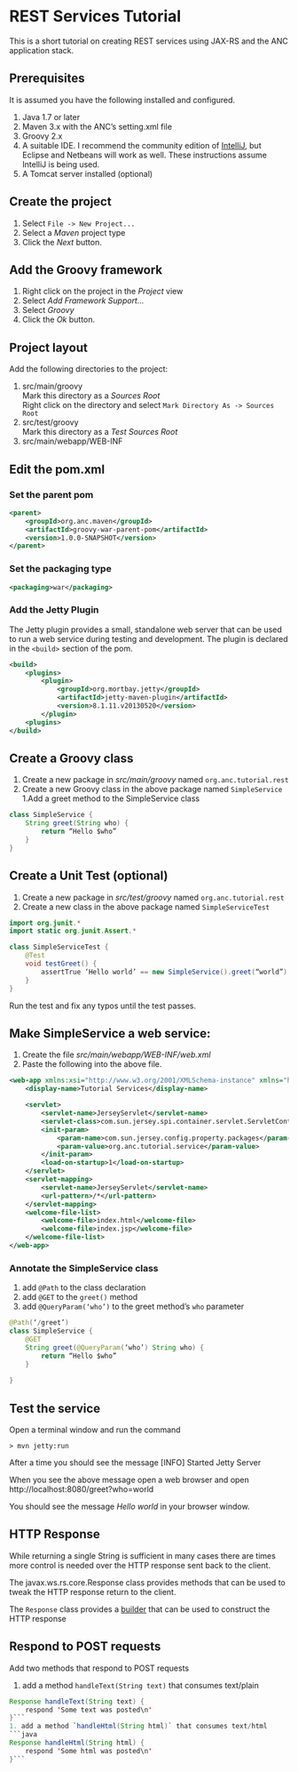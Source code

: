 REST Services Tutorial
==================

This is a short tutorial on creating REST services using JAX-RS and the ANC application stack.

## Prerequisites

It is assumed you have the following installed and configured.

1. Java 1.7 or later
1. Maven 3.x with the ANC’s setting.xml file
1. Groovy 2.x
1. A suitable IDE. I recommend the community edition of [IntelliJ](http://www.jetbrains.com/idea/download/), but Eclipse and Netbeans will work as well.  These instructions assume IntelliJ is being used.
1. A Tomcat server installed (optional)

## Create the project

1. Select `File -> New Project...`
2. Select a *Maven* project type
3. Click the *Next* button.

## Add the Groovy framework

1. Right click on the project in the *Project* view 
2. Select *Add Framework Support...*
3. Select *Groovy* 
4. Click the *Ok* button.

## Project layout

Add the following directories to the project:
1. src/main/groovy<br/>
Mark this directory as a *Sources Root*<br/>
Right click on the directory and select `Mark Directory As -> Sources Root`
1. src/test/groovy<br/>
Mark this directory as a *Test Sources Root*
1. src/main/webapp/WEB-INF

## Edit the pom.xml

### Set the parent pom
```xml
<parent>
    <groupId>org.anc.maven</groupId>
    <artifactId>groovy-war-parent-pom</artifactId>
    <version>1.0.0-SNAPSHOT</version>
</parent>
```

### Set the packaging type
```xml
<packaging>war</packaging>
```

### Add the Jetty Plugin

The Jetty plugin provides a small, standalone web server that can be used to run a web service during
testing and development.  The plugin is declared in the `<build>` section of the pom.
```xml
<build>
    <plugins>
        <plugin>
            <groupId>org.mortbay.jetty</groupId>
            <artifactId>jetty-maven-plugin</artifactId>
            <version>8.1.11.v20130520</version>
        </plugin>
    <plugins>
</build>
```
	
## Create a Groovy class

1. Create a new package in *src/main/groovy* named `org.anc.tutorial.rest`
1. Create a new Groovy class in the above package named `SimpleService`
1.Add a greet method to the SimpleService class
```java
class SimpleService {
	String greet(String who) {
		return “Hello $who”
	}
}
```

## Create a Unit Test (optional)

1. Create a new package in *src/test/groovy* named `org.anc.tutorial.rest`
1. Create a new class in the above package named `SimpleServiceTest`

```java
import org.junit.*
import static org.junit.Assert.*

class SimpleServiceTest {
	@Test
	void testGreet() {
		assertTrue ‘Hello world’ == new SimpleService().greet(“world”)
	}
}
```
Run the test and fix any typos until the test passes.

## Make SimpleService a web service:

1. Create the file *src/main/webapp/WEB-INF/web.xml*
1. Paste the following into the above file.<br/>
```xml
<web-app xmlns:xsi="http://www.w3.org/2001/XMLSchema-instance" xmlns="http://java.sun.com/xml/ns/javaee" xmlns:web="http://java.sun.com/xml/ns/javaee/web-app_3_0.xsd" xsi:schemaLocation="http://java.sun.com/xml/ns/javaee http://java.sun.com/xml/ns/javaee/web-app_3_0.xsd" id="WebApp_ID" version="3.0">
    <display-name>Tutorial Services</display-name>

    <servlet>
        <servlet-name>JerseyServlet</servlet-name>
        <servlet-class>com.sun.jersey.spi.container.servlet.ServletContainer</servlet-class>
        <init-param>
            <param-name>com.sun.jersey.config.property.packages</param-name>
            <param-value>org.anc.tutorial.service</param-value>
        </init-param>
        <load-on-startup>1</load-on-startup>
    </servlet>
    <servlet-mapping>
        <servlet-name>JerseyServlet</servlet-name>
        <url-pattern>/*</url-pattern>
    </servlet-mapping>
    <welcome-file-list>
        <welcome-file>index.html</welcome-file>
        <welcome-file>index.jsp</welcome-file>
    </welcome-file-list>
</web-app>
```
### Annotate the SimpleService class
1. add `@Path` to the class declaration
1. add `@GET` to the `greet()` method
1. add `@QueryParam(‘who’)` to the greet method’s `who` parameter
	
```java
@Path(‘/greet’)
class SimpleService {
	@GET
	String greet(@QueryParam(‘who’) String who) {
		return “Hello $who”
	}
	
}		
```

## Test the service

Open a terminal window and run the command

    > mvn jetty:run
  
After a time you should see the message
    [INFO] Started Jetty Server
    
When you see the above message open a web browser and open http://localhost:8080/greet?who=world

You should see the message *Hello world* in your browser window.

## HTTP Response

While returning a single String is sufficient in many cases there are times more
control is needed over the HTTP response sent back to the client. 

The javax.ws.rs.core.Response class provides methods that can be used to tweak the HTTP response return to the client.
 
The `Response` class provides a [builder](http://en.wikipedia.org/wiki/Builder_pattern) that can be used to
construct the HTTP response
 

 

## Respond to POST requests

Add two methods that respond to POST requests
1. add a method `handleText(String text)` that consumes text/plain<br/>
```java
Response handleText(String text) {
    respond 'Some text was posted\n'
}```
1. add a method `handleHtml(String html)` that consumes text/html
```java
Response handleHtml(String html) {
    respond 'Some html was posted\n' 
}```
 
